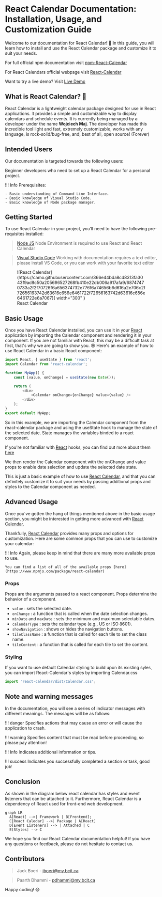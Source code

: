 <link rel="stylesheet" href="./stylesheets/extra.css" />
<link rel="preconnect" href="https://fonts.googleapis.com">
<link rel="preconnect" href="https://fonts.gstatic.com" crossorigin>
<link href="https://fonts.googleapis.com/css2?family=Scope+One&display=swap" rel="stylesheet">

<!-- <link rel="stylesheet" href="../stylesheets/extra.css" /> -->

# React Calendar Documentation: Installation, Usage, and Customization Guide

Welcome to our documentation for React Calendar! 📖 In this guide, you will learn how to install and use the React Calendar package and customize it to suit your needs.

For full official npm documentation visit [npm-React-Calendar](https://www.npmjs.com/package/react-calendar)

For React Calendars official webpage visit [React-Calendar](https://projects.wojtekmaj.pl/react-calendar/)

Want to try a live demo? Visit [Live Demo](https://projects.wojtekmaj.pl/react-calendar/)

## What is React Calendar? 📆

React Calendar is a lightweight calendar package designed for use in React applications. It provides a simple and customizable way to display calendars and schedule events. It is currently being managed by a developer under the name **Wojciech Maj**. The developer has made this incredible tool light and fast, extremely customizable, works with any language, is rock-solid/bug-free, and, best of all, open source! (Forever)


## Intended Users

Our documentation is targeted towards the following users:

Beginner developers who need to set up a React Calendar for a personal project.
  
!!! Info
    Prerequisites:

    - Basic understanding of Command Line Interface.
    - Basic knowledge of Visual Studio Code.
    - Basic knowledge of Node package manager.


## Getting Started

To use React Calendar in your project, you'll need to have the following pre-requisites installed:

 > [Node JS](https://nodejs.org/en) Node Environment is required to use React and React Calendar

 > [Visual Studio Code](https://code.visualstudio.com/) Working with documentation requires a text editor, please install VS Code, or you can work with your favorite text editor


<figure markdown>
  ![React Calendar](https://camo.githubusercontent.com/366e44bda8cd8313fa3043f9ad8c50a205696527268fb410e22db006a917afa9/68747470733a2f2f70726f6a656374732e776f6a74656b6d616a2e706c2f72656163742d63616c656e6461722f72656163742d63616c656e6461722e6a7067){ width="300" }
  <figcaption>React Calendar</figcaption>
</figure>


## Basic Usage
Once you have React Calendar installed, you can use it in your [React](https://react.dev/) application by importing the Calendar component and rendering it in your component. If you are not familiar with React, this may be a difficult task at first, that's why we are going to show you. 😎 Here's an example of how to use React Calendar in a basic React component:


``` javaScript
import React, { useState } from 'react';
import Calendar from 'react-calendar';

function MyApp() {
    const [value, onChange] = useState(new Date());

    return (
        <div>
            <Calendar onChange={onChange} value={value} />
        </div>
    );
}
export default MyApp;

```

So in this example, we are importing the Calendar component from the react-calendar package and using the useState hook to manage the state of the selected date. State manages the variables binded to a react component.

If you're not familiar with [React](https://react.dev/) hooks, you can find out more about them [here](https://react.dev/learn#using-hooks)

We then render the Calendar component with the onChange and value props to enable date selection and update the selected date state.

This is just a basic example of how to use [React Calendar](https://www.npmjs.com/package/react-calendar), and that you can definitely customize it to suit your needs by passing additional props and styles to the Calendar component as needed.

## Advanced Usage

Once you've gotten the hang of things mentioned above in the basic usage section, you might be interested in getting more advanced with [React Calendar](https://www.npmjs.com/package/react-calendar).

Thankfully, [React Calendar](https://www.npmjs.com/package/react-calendar) provides many props and options for customization. Here are some common props that you can use to customize your calendar:

!!! Info
    Again, please keep in mind that there are many more available props to use.

    You can find a list of all of the available props [here](https://www.npmjs.com/package/react-calendar)

### Props

Props are the arguments passed to a react component. Props determine the behavior of a component.


* `value` : sets the selected date.
* `onChange` : a function that is called when the date selection changes.
* `minDate` and `maxDate` : sets the minimum and maximum selectable dates.
* `calendarType` : sets the calendar type (e.g., US or ISO 8601).
* `showNavigation` : shows or hides the navigation buttons.
* `tileClassName` : a function that is called for each tile to set the class name.
* `tileContent` : a function that is called for each tile to set the content.

### Styling

If you want to use default Calendar styling to build upon its existing syles, you can import React-Calendar's styles by importing Calendar.css

```javascript
import 'react-calendar/dist/Calendar.css';
```

## Note and warning messages

In the documentation, you will see a series of indicator messages with different meanings. The messages will be as follows:

!!! danger
    Specifies actions that may cause an error or will cause the application to crash.

!!! warning
    Specifies content that must be read before proceeding, so please pay attention!

!!! Info
    Indicates additional information or tips.

!!! success
    Indicates you successfully completed a section or task, good job!

## Conclusion

As shown in the diagram below react calendar has styles and event listeners that can be attached to it. Furthermore, React Calendar is a dependency of React used for front-end web development.

``` mermaid
graph LR
  A[React] -->| Framework | B[Frontend];
  C[React Caledar] -->| Package | A[React]
  D[Event Listeners] --> | Attached | C
  E[Styles] --> C
```

We hope you find our React Calendar documentation helpful! If you have any questions or feedback, please do not hesitate to contact us.

## Contributors

> Jack Boeri - jboeri@my.bcit.ca

> Paarth Dhammi - pdhammi@my.bcit.ca

Happy coding! 😄


